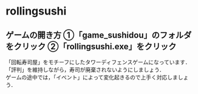 # rollingsushi

<h2>ゲームの開き方  
①「game_sushidou」のフォルダをクリック
②「rollingsushi.exe」をクリック  
</h2>

「回転寿司屋」をモチーフにしたタワーディフェンスゲームになっています．  
「評判」を維持しながら，寿司が廃棄されないようにしましょう．  
ゲームの途中では，「イベント」によって変化起きるので上手く対応しましょう．
